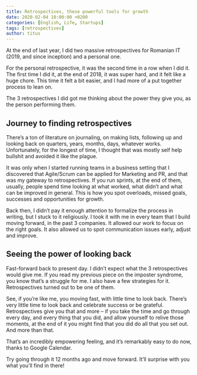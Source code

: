 ```yaml
---
title: Retrospectives, these powerful tools for growth
date: 2020-02-04 10:00:00 +0200
categories: [English, Life, Startups]
tags: [retrospectives]
author: titus
---
```


At the end of last year, I did two massive retrospectives for Romanian IT (2019, and since inception) and a personal one.

For the personal retrospective, it was the second time in a row when I did it. The first time I did it, at the end of 2018, it was super hard, and it felt like a huge chore. This time it felt a bit easier, and I had more of a put together process to lean on.

The 3 retrospectives I did got me thinking about the power they give you, as the person performing them.

## Journey to finding retrospectives

There’s a ton of literature on journaling, on making lists, following up and looking back on quarters, years, months, days, whatever works. Unfortunately, for the longest of time, I thought that was mostly self help bullshit and avoided it like the plague.

It was only when I started running teams in a business setting that I discovered that Agile/Scrum can be applied for Marketing and PR, and that was my gateway to retrospectives. If you run sprints, at the end of them, usually, people spend time looking at what worked, what didn’t and what can be improved in general. This is how you spot overloads, missed goals, successes and opportunities for growth.

Back then, I didn’t pay it enough attention to formalize the process in writing, but I stuck to it religiously. I took it with me in every team that I build moving forward, in the past 3 companies. It allowed our work to focus on the right goals. It also allowed us to spot communication issues early, adjust and improve.

## Seeing the power of looking back

Fast-forward back to present day. I didn’t expect what the 3 retrospectives would give me. If you read my previous piece on the imposter syndrome, you know that’s a struggle for me. I also have a few strategies for it. Retrospectives turned out to be one of them.

See, if you’re like me, you moving fast, with little time to look back. There’s very little time to look back and celebrate success or be grateful. Retrospectives give you that and more – if you take the time and go through every day, and every thing that you did, and allow yourself to relive those moments, at the end of it you might find that you did do all that you set out. And more than that.

That’s an incredibly empowering feeling, and it’s remarkably easy to do now, thanks to Google Calendar.

Try going through it 12 months ago and move forward. It’ll surprise with you what you’ll find in there!
